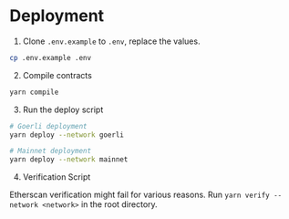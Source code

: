 # Deployment

1. Clone `.env.example` to `.env`, replace the values.

```bash
cp .env.example .env
```

2. Compile contracts

```bash
yarn compile
```

3. Run the deploy script

```bash
# Goerli deployment
yarn deploy --network goerli

# Mainnet deployment
yarn deploy --network mainnet
```

4. Verification Script

Etherscan verification might fail for various reasons. Run `yarn verify --network <network>` in the root directory.
